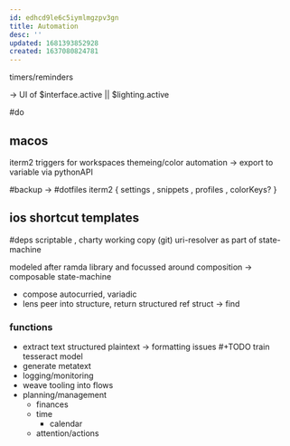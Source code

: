 ```yaml
---
id: edhcd9le6c5iymlmgzpv3gn
title: Automation
desc: ''
updated: 1681393852928
created: 1637080824781
---
```


timers/reminders

-> UI of $interface.active || $lighting.active

#do
## macos
iterm2 triggers for workspaces
themeing/color automation
-> export to variable via pythonAPI

#backup -> #dotfiles
iterm2
  { settings
  , snippets
  , profiles
  , colorKeys?
  }

## ios shortcut templates
#deps scriptable
, charty
working copy (git)
uri-resolver as part of state-machine



modeled after ramda library and focussed around composition
  -> composable state-machine
- compose
  autocurried, variadic
- lens
    peer into structure, return structured ref
    struct ->
  find

### functions
- extract text
  structured plaintext
  -> formatting issues
  #+TODO train tesseract model
- generate metatext
- logging/monitoring
- weave tooling into flows
- planning/management
  + finances
  + time
    + calendar
  + attention/actions

